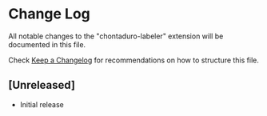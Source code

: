 # Change Log

All notable changes to the "chontaduro-labeler" extension will be documented in this file.

Check [Keep a Changelog](http://keepachangelog.com/) for recommendations on how to structure this file.

## [Unreleased]

- Initial release